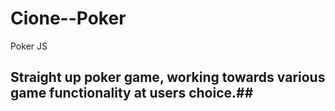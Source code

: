# Cione--Poker
Poker JS
## Straight up poker game, working towards various game functionality at users choice.##
